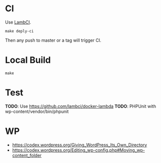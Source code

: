 
# CI

Use [LambCI](https://github.com/lambci/lambci#php). 

    make deply-ci

Then any push to master or a tag will trigger CI.

# Local Build

    make
    
# Test  
    
**TODO**: Use https://github.com/lambci/docker-lambda
**TODO**: PHPUnit with wp-content/vendor/bin/phpunit


# WP

- https://codex.wordpress.org/Giving_WordPress_Its_Own_Directory
- https://codex.wordpress.org/Editing_wp-config.php#Moving_wp-content_folder